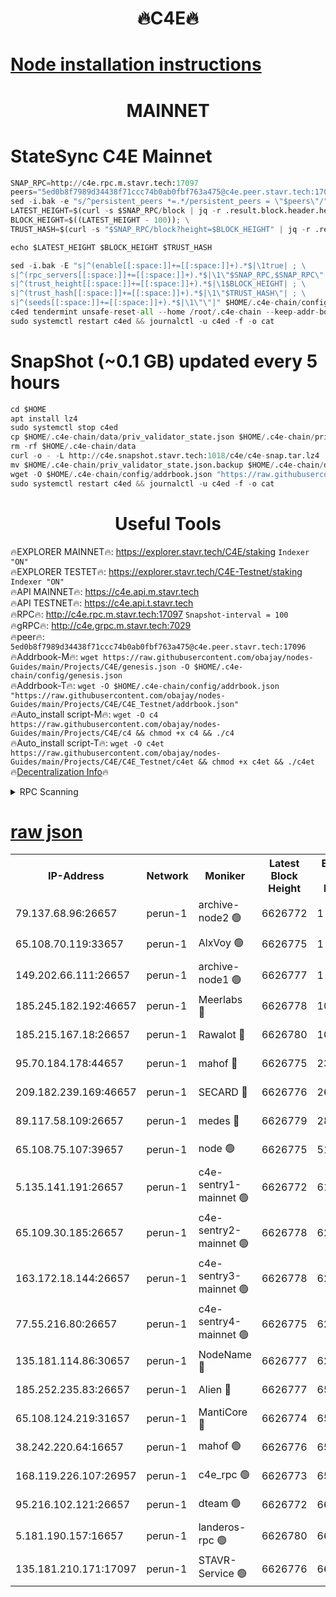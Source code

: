 <h1 align="center"> 🔥C4E🔥</h1>

[Node installation instructions](https://github.com/obajay/nodes-Guides/tree/main/Projects/C4E)
=

<h1 align="center"> MAINNET</h1>

# StateSync C4E Mainnet
```python
SNAP_RPC=http://c4e.rpc.m.stavr.tech:17097
peers="5ed0b8f7989d34438f71ccc74b0ab0fbf763a475@c4e.peer.stavr.tech:17096"
sed -i.bak -e "s/^persistent_peers *=.*/persistent_peers = \"$peers\"/" $HOME/.c4e-chain/config/config.toml
LATEST_HEIGHT=$(curl -s $SNAP_RPC/block | jq -r .result.block.header.height); \
BLOCK_HEIGHT=$((LATEST_HEIGHT - 100)); \
TRUST_HASH=$(curl -s "$SNAP_RPC/block?height=$BLOCK_HEIGHT" | jq -r .result.block_id.hash)

echo $LATEST_HEIGHT $BLOCK_HEIGHT $TRUST_HASH

sed -i.bak -E "s|^(enable[[:space:]]+=[[:space:]]+).*$|\1true| ; \
s|^(rpc_servers[[:space:]]+=[[:space:]]+).*$|\1\"$SNAP_RPC,$SNAP_RPC\"| ; \
s|^(trust_height[[:space:]]+=[[:space:]]+).*$|\1$BLOCK_HEIGHT| ; \
s|^(trust_hash[[:space:]]+=[[:space:]]+).*$|\1\"$TRUST_HASH\"| ; \
s|^(seeds[[:space:]]+=[[:space:]]+).*$|\1\"\"|" $HOME/.c4e-chain/config/config.toml
c4ed tendermint unsafe-reset-all --home /root/.c4e-chain --keep-addr-book
sudo systemctl restart c4ed && journalctl -u c4ed -f -o cat
```
# SnapShot (~0.1 GB) updated every 5 hours
```python
cd $HOME
apt install lz4
sudo systemctl stop c4ed
cp $HOME/.c4e-chain/data/priv_validator_state.json $HOME/.c4e-chain/priv_validator_state.json.backup
rm -rf $HOME/.c4e-chain/data
curl -o - -L http://c4e.snapshot.stavr.tech:1018/c4e/c4e-snap.tar.lz4 | lz4 -c -d - | tar -x -C $HOME/.c4e-chain --strip-components 2
mv $HOME/.c4e-chain/priv_validator_state.json.backup $HOME/.c4e-chain/data/priv_validator_state.json
wget -O $HOME/.c4e-chain/config/addrbook.json "https://raw.githubusercontent.com/obajay/nodes-Guides/main/Projects/C4E/addrbook.json"
sudo systemctl restart c4ed && journalctl -u c4ed -f -o cat
```
 <h1 align="center"> Useful Tools</h1>

🔥EXPLORER MAINNET🔥:  https://explorer.stavr.tech/C4E/staking            `Indexer "ON"` \
🔥EXPLORER TESTET🔥:   https://explorer.stavr.tech/C4E-Testnet/staking     `Indexer "ON"` \
🔥API MAINNET🔥:       https://c4e.api.m.stavr.tech \
🔥API TESTNET🔥:       https://c4e.api.t.stavr.tech \
🔥RPC🔥:               http://c4e.rpc.m.stavr.tech:17097                  `Snapshot-interval = 100` \
🔥gRPC🔥:              http://c4e.grpc.m.stavr.tech:7029 \
🔥peer🔥:              `5ed0b8f7989d34438f71ccc74b0ab0fbf763a475@c4e.peer.stavr.tech:17096` \
🔥Addrbook-M🔥:    ```wget https://raw.githubusercontent.com/obajay/nodes-Guides/main/Projects/C4E/genesis.json -O $HOME/.c4e-chain/config/genesis.json``` \
🔥Addrbook-T🔥:    ```wget -O $HOME/.c4e-chain/config/addrbook.json "https://raw.githubusercontent.com/obajay/nodes-Guides/main/Projects/C4E/C4E_Testnet/addrbook.json"``` \
🔥Auto_install script-M🔥: ```wget -O c4 https://raw.githubusercontent.com/obajay/nodes-Guides/main/Projects/C4E/c4 && chmod +x c4 && ./c4``` \
🔥Auto_install script-T🔥: ```wget -O c4et https://raw.githubusercontent.com/obajay/nodes-Guides/main/Projects/C4E/C4E_Testnet/c4et && chmod +x c4et && ./c4et``` \
🔥[Decentralization Info](https://github.com/obajay/StateSync-snapshots/tree/main/Projects/C4E/Decentralization)🔥




<details>
<summary>RPC Scanning</summary>

<h2 align="center"> We scan nodes in real time every 4 hours. And we provide the final result of RPC endpoints.
We cannot influence the operation of these nodes in any way. </h2>


```python
If Voting Power is higher than 0 --> then the Node is a validator of the network and may be subject to attack and be a potential threat to the chain.
```
```python
We marked such validators with a red symbol
```

</details>

[raw json](https://rpc-check.c4e.stavr.tech/c4e/rpc-c4e-result.json)
=



<table><tr><th>IP-Address</th><th>Network</th><th>Moniker</th><th>Latest Block Height</th><th>Earliest Block Height</th><th>Catching Up</th><th>Tx Index</th><th>Voting Power</th><th>Scan Time</th></tr><tr><td>79.137.68.96:26657</td><td>perun-1</td><td>archive-node2 🟢</td><td>6626772</td><td>1</td><td>False</td><td>on</td><td>0</td><td>2024-01-07T11:07:51.590308050UTC</td></tr><tr><td>65.108.70.119:33657</td><td>perun-1</td><td>AlxVoy 🟢</td><td>6626775</td><td>1</td><td>False</td><td>on</td><td>0</td><td>2024-01-07T11:08:05.921019916UTC</td></tr><tr><td>149.202.66.111:26657</td><td>perun-1</td><td>archive-node1 🟢</td><td>6626777</td><td>1</td><td>False</td><td>on</td><td>0</td><td>2024-01-07T11:08:21.980319307UTC</td></tr><tr><td>185.245.182.192:46657</td><td>perun-1</td><td>Meerlabs 🔴</td><td>6626778</td><td>1051501</td><td>False</td><td>on</td><td>493550</td><td>2024-01-07T11:08:27.587671660UTC</td></tr><tr><td>185.215.167.18:26657</td><td>perun-1</td><td>Rawalot 🔴</td><td>6626780</td><td>1090501</td><td>False</td><td>on</td><td>579034</td><td>2024-01-07T11:08:39.609398918UTC</td></tr><tr><td>95.70.184.178:44657</td><td>perun-1</td><td>mahof 🔴</td><td>6626775</td><td>2342001</td><td>False</td><td>off</td><td>1360185</td><td>2024-01-07T11:08:05.045546854UTC</td></tr><tr><td>209.182.239.169:46657</td><td>perun-1</td><td>SECARD 🔴</td><td>6626776</td><td>2616101</td><td>False</td><td>off</td><td>675729</td><td>2024-01-07T11:08:19.349513149UTC</td></tr><tr><td>89.117.58.109:26657</td><td>perun-1</td><td>medes 🔴</td><td>6626779</td><td>2826001</td><td>False</td><td>off</td><td>471345</td><td>2024-01-07T11:08:34.778448863UTC</td></tr><tr><td>65.108.75.107:39657</td><td>perun-1</td><td>node 🟢</td><td>6626775</td><td>5198801</td><td>False</td><td>on</td><td>0</td><td>2024-01-07T11:08:08.295050127UTC</td></tr><tr><td>5.135.141.191:26657</td><td>perun-1</td><td>c4e-sentry1-mainnet 🟢</td><td>6626772</td><td>6198001</td><td>False</td><td>on</td><td>0</td><td>2024-01-07T11:07:50.858302157UTC</td></tr><tr><td>65.109.30.185:26657</td><td>perun-1</td><td>c4e-sentry2-mainnet 🟢</td><td>6626778</td><td>6238301</td><td>False</td><td>on</td><td>0</td><td>2024-01-07T11:08:27.253859594UTC</td></tr><tr><td>163.172.18.144:26657</td><td>perun-1</td><td>c4e-sentry3-mainnet 🟢</td><td>6626778</td><td>6239001</td><td>False</td><td>on</td><td>0</td><td>2024-01-07T11:08:28.321645520UTC</td></tr><tr><td>77.55.216.80:26657</td><td>perun-1</td><td>c4e-sentry4-mainnet 🟢</td><td>6626775</td><td>6241001</td><td>False</td><td>on</td><td>0</td><td>2024-01-07T11:08:05.476593484UTC</td></tr><tr><td>135.181.114.86:30657</td><td>perun-1</td><td>NodeName 🔴</td><td>6626777</td><td>6284301</td><td>False</td><td>off</td><td>334749</td><td>2024-01-07T11:08:22.408639637UTC</td></tr><tr><td>185.252.235.83:26657</td><td>perun-1</td><td>Alien 🔴</td><td>6626777</td><td>6502501</td><td>False</td><td>on</td><td>380508</td><td>2024-01-07T11:08:22.731734934UTC</td></tr><tr><td>65.108.124.219:31657</td><td>perun-1</td><td>MantiCore 🔴</td><td>6626774</td><td>6526774</td><td>False</td><td>off</td><td>837921</td><td>2024-01-07T11:08:04.538311823UTC</td></tr><tr><td>38.242.220.64:16657</td><td>perun-1</td><td>mahof 🟢</td><td>6626776</td><td>6545801</td><td>False</td><td>off</td><td>0</td><td>2024-01-07T11:08:19.656752373UTC</td></tr><tr><td>168.119.226.107:26957</td><td>perun-1</td><td>c4e_rpc 🟢</td><td>6626773</td><td>6554001</td><td>False</td><td>on</td><td>0</td><td>2024-01-07T11:07:57.992620780UTC</td></tr><tr><td>95.216.102.121:26657</td><td>perun-1</td><td>dteam 🟢</td><td>6626772</td><td>6613201</td><td>False</td><td>on</td><td>0</td><td>2024-01-07T11:07:51.236210496UTC</td></tr><tr><td>5.181.190.157:16657</td><td>perun-1</td><td>landeros-rpc 🟢</td><td>6626780</td><td>6622001</td><td>False</td><td>on</td><td>0</td><td>2024-01-07T11:08:39.247901523UTC</td></tr><tr><td>135.181.210.171:17097</td><td>perun-1</td><td>STAVR-Service 🟢</td><td>6626776</td><td>6624001</td><td>False</td><td>on</td><td>0</td><td>2024-01-07T11:08:10.733929486UTC</td></tr></table>
